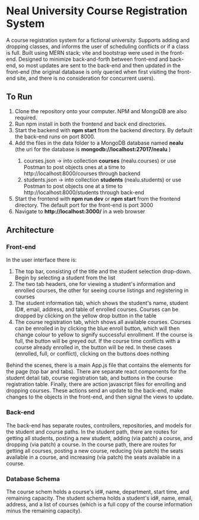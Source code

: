 # Neal University Course Registration System  
A course registration system for a fictional university.  Supports adding and dropping classes, and informs the user of scheduling conflicts or if a class is full. Built using MERN stack; vite and bootstrap were used in the front-end.  Designed to minimize back-and-forth between front-end and back-end, so most updates are sent to the back-end and then updated in the front-end (the original database is only queried when first visiting the front-end site, and there is no consideration for concurrent users).

## To Run
<ol>
  <li>Clone the repository onto your computer. NPM and MongoDB are also required.</li>
  <li>Run npm install in both the frontend and back end directories.</li>
  <li>Start the backend with <strong>npm start</strong> from the backend directory. By default the back-end runs on port 8000.
  <li>Add the files in the data folder to a MongoDB database named <strong>nealu</strong> (the uri for the database is <strong>mongodb://localhost:27017/nealu</strong> )</li>
    <ol>
      <li>courses.json -> into collection <strong>courses</strong> (nealu.courses) or use Postman to post objects ones at a time to http://localhost:8000/courses through backend</li>
      <li>students.json -> into collection <strong>students</strong> (nealu.students) or use Postman to post objects one at a time to http://localhost:8000/students through back-end</li>
    </ol>
  <li>Start the frontend with <strong>npm run dev</strong> or <strong>npm start</strong> from the frontend directory. The default port for the front-end is port 3000</li>
  <li>Navigate to <strong>http://localhost:3000/</strong> in a web browser</li>
</ol>

## Architecture  
### Front-end 
In the user interface there is:
<ol>
  <li>The top bar, consisting of the title and the student selection drop-down. Begin by selecting a student from the list</li>
  <li>The two tab headers, one for viewing a student's information and enrolled courses, the other for seeing course listings and registering in courses</li>
  <li>The student information tab, which shows the student's name, student ID#, email, address, and table of enrolled courses. Courses can be dropped by clicking on the yellow drop button in the table</li>
  <li>The course registration tab, which shows all available courses. Courses can be enrolled in by clicking the blue enroll button, which will then change colour to yellow to signify successful enrollment. If the course is full, the button will be greyed out. If the course time conflicts with a course already enrolled in, the button will be red. In these cases (enrolled, full, or conflict), clicking on the buttons does nothing </li>
</ol>
Behind the scenes, there is a main App.js file that contains the elements for the page (top bar and tabs). There are separate react components for the student detail tab, course registration tab, and buttons in the course registration table. Finally, there are action javascript files for enrolling and dropping courses. These actions send an update to the back-end, make changes to the objects in the front-end, and then signal the views to update.

### Back-end
The back-end has separate routes, controllers, repositories, and models for the student and course paths. In the student path, there are routes for getting all students, posting a new student, adding (via patch) a course, and dropping (via patch) a course. In the course path, there are routes for getting all courses, posting a new course, reducing (via patch) the seats available in a course, and increasing (via patch) the seats available in a course.

### Database Schema
The course schem holds a course's id#, name, department, start time, and remaining capacity. The student schema holds a student's id#, name, email, address, and a list of courses (which is a full copy of the course information minus the remaining capacity). 
